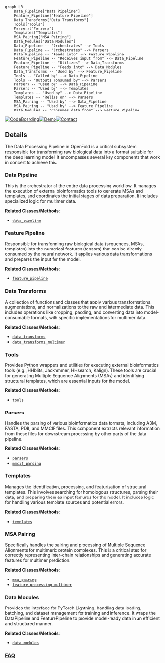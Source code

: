 ```mermaid
graph LR
    Data_Pipeline["Data Pipeline"]
    Feature_Pipeline["Feature Pipeline"]
    Data_Transforms["Data Transforms"]
    Tools["Tools"]
    Parsers["Parsers"]
    Templates["Templates"]
    MSA_Pairing["MSA Pairing"]
    Data_Modules["Data Modules"]
    Data_Pipeline -- "Orchestrates" --> Tools
    Data_Pipeline -- "Orchestrates" --> Parsers
    Data_Pipeline -- "Feeds into" --> Feature_Pipeline
    Feature_Pipeline -- "Receives input from" --> Data_Pipeline
    Feature_Pipeline -- "Utilizes" --> Data_Transforms
    Feature_Pipeline -- "Feeds into" --> Data_Modules
    Data_Transforms -- "Used by" --> Feature_Pipeline
    Tools -- "Called by" --> Data_Pipeline
    Tools -- "Outputs consumed by" --> Parsers
    Parsers -- "Used by" --> Data_Pipeline
    Parsers -- "Used by" --> Templates
    Templates -- "Used by" --> Data_Pipeline
    Templates -- "Relies on" --> Parsers
    MSA_Pairing -- "Used by" --> Data_Pipeline
    MSA_Pairing -- "Used by" --> Feature_Pipeline
    Data_Modules -- "Consumes data from" --> Feature_Pipeline
```

[![CodeBoarding](https://img.shields.io/badge/Generated%20by-CodeBoarding-9cf?style=flat-square)](https://github.com/CodeBoarding/CodeBoarding)[![Demo](https://img.shields.io/badge/Try%20our-Demo-blue?style=flat-square)](https://www.codeboarding.org/demo)[![Contact](https://img.shields.io/badge/Contact%20us%20-%20contact@codeboarding.org-lightgrey?style=flat-square)](mailto:contact@codeboarding.org)

## Details

The Data Processing Pipeline in OpenFold is a critical subsystem responsible for transforming raw biological data into a format suitable for the deep learning model. It encompasses several key components that work in concert to achieve this.

### Data Pipeline
This is the orchestrator of the entire data processing workflow. It manages the execution of external bioinformatics tools to generate MSAs and templates, and coordinates the initial stages of data preparation. It includes specialized logic for multimer data.


**Related Classes/Methods**:

- <a href="https://github.com/aqlaboratory/openfold/blob/main/openfold/data/data_pipeline.py" target="_blank" rel="noopener noreferrer">`data_pipeline`</a>


### Feature Pipeline
Responsible for transforming raw biological data (sequences, MSAs, templates) into the numerical features (tensors) that can be directly consumed by the neural network. It applies various data transformations and prepares the input for the model.


**Related Classes/Methods**:

- <a href="https://github.com/aqlaboratory/openfold/blob/main/openfold/data/feature_pipeline.py" target="_blank" rel="noopener noreferrer">`feature_pipeline`</a>


### Data Transforms
A collection of functions and classes that apply various transformations, augmentations, and normalizations to the raw and intermediate data. This includes operations like cropping, padding, and converting data into model-consumable formats, with specific implementations for multimer data.


**Related Classes/Methods**:

- <a href="https://github.com/aqlaboratory/openfold/blob/main/openfold/data/data_transforms.py" target="_blank" rel="noopener noreferrer">`data_transforms`</a>
- <a href="https://github.com/aqlaboratory/openfold/blob/main/openfold/data/data_transforms_multimer.py" target="_blank" rel="noopener noreferrer">`data_transforms_multimer`</a>


### Tools
Provides Python wrappers and utilities for executing external bioinformatics tools (e.g., HHblits, Jackhmmer, HHsearch, Kalign). These tools are crucial for generating Multiple Sequence Alignments (MSAs) and identifying structural templates, which are essential inputs for the model.


**Related Classes/Methods**:

- `tools`


### Parsers
Handles the parsing of various bioinformatics data formats, including A3M, FASTA, PDB, and MMCIF files. This component extracts relevant information from these files for downstream processing by other parts of the data pipeline.


**Related Classes/Methods**:

- <a href="https://github.com/aqlaboratory/openfold/blob/main/openfold/data/parsers.py" target="_blank" rel="noopener noreferrer">`parsers`</a>
- <a href="https://github.com/aqlaboratory/openfold/blob/main/openfold/data/mmcif_parsing.py" target="_blank" rel="noopener noreferrer">`mmcif_parsing`</a>


### Templates
Manages the identification, processing, and featurization of structural templates. This involves searching for homologous structures, parsing their data, and preparing them as input features for the model. It includes logic for handling various template sources and potential errors.


**Related Classes/Methods**:

- <a href="https://github.com/aqlaboratory/openfold/blob/main/openfold/data/templates.py" target="_blank" rel="noopener noreferrer">`templates`</a>


### MSA Pairing
Specifically handles the pairing and processing of Multiple Sequence Alignments for multimeric protein complexes. This is a critical step for correctly representing inter-chain relationships and generating accurate features for multimer prediction.


**Related Classes/Methods**:

- <a href="https://github.com/aqlaboratory/openfold/blob/main/openfold/data/msa_pairing.py" target="_blank" rel="noopener noreferrer">`msa_pairing`</a>
- <a href="https://github.com/aqlaboratory/openfold/blob/main/openfold/data/feature_processing_multimer.py" target="_blank" rel="noopener noreferrer">`feature_processing_multimer`</a>


### Data Modules
Provides the interface for PyTorch Lightning, handling data loading, batching, and dataset management for training and inference. It wraps the DataPipeline and FeaturePipeline to provide model-ready data in an efficient and structured manner.


**Related Classes/Methods**:

- <a href="https://github.com/aqlaboratory/openfold/blob/main/openfold/data/data_modules.py" target="_blank" rel="noopener noreferrer">`data_modules`</a>




### [FAQ](https://github.com/CodeBoarding/GeneratedOnBoardings/tree/main?tab=readme-ov-file#faq)